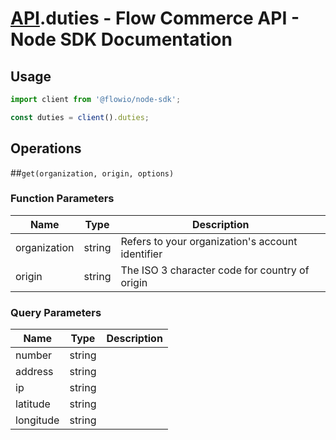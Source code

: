 # [API](README.md).duties - Flow Commerce API - Node SDK Documentation



## Usage

```JavaScript
import client from '@flowio/node-sdk';

const duties = client().duties;
```

## Operations

##`get(organization, origin, options)`

### Function Parameters

| Name  | Type | Description |
| ---- | ---- | ---- |
| organization | string | Refers to your organization&#x27;s account identifier |
| origin | string | The ISO 3 character code for country of origin |

### Query Parameters

| Name  | Type | Description |
| ---- | ---- | ---- |
| number | string |  |
| address | string |  |
| ip | string |  |
| latitude | string |  |
| longitude | string |  |

